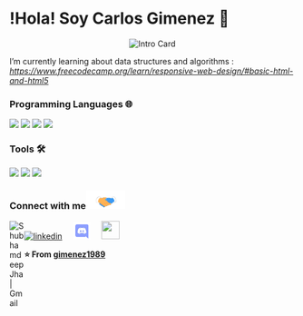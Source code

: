 # !Hola! Soy Carlos Gimenez 👋

<p align="center">
  <img src="https://res.cloudinary.com/practicaldev/image/fetch/s--nC1yoqNf--/c_imagga_scale,f_auto,fl_progressive,h_420,q_auto,w_1000/https://dev-to-uploads.s3.amazonaws.com/i/2re7bewq15mpw0ghmmnd.png" width="80%" title="Intro Card" alt="Intro Card">
</p>

I’m currently learning about data structures and algorithms : *https://www.freecodecamp.org/learn/responsive-web-design/#basic-html-and-html5*

### Programming Languages 🌐
  <img src = "https://img.shields.io/badge/-HTML5-000000?style=flat&logo=html5&logoColor=E34F26"> <img src = "https://img.shields.io/badge/-CSS3-000000?style=flat&logo=css3&logoColor=1572B6">
  <img src="https://img.shields.io/badge/-JavaScript-000000?style=flat&logo=javascript&logoColor=EADD17">
  <img src="https://img.shields.io/badge/-React-000000?style=flat&logo=react&logoColor=00c8ff">
  
### Tools 🛠️
 <img src="http://img.shields.io/badge/-Git-000000?style=flat&logo=git&logoColor=F1502F"> <img src="http://img.shields.io/badge/-Github-181717?style=flat&logo=github&logoColor=FFFFFF">
  <img src="http://img.shields.io/badge/-VS%20Code-007ACC?style=flat&logo=visual%20studio%20code&logoColor=white">
  
### Connect with me<img src="https://github.com/SatYu26/SatYu26/blob/master/Assets/Handshake.gif" height="32px">
<a href="https://www.linkedin.com/in/carlos-gimenez-a267b4222/" ><img src="https://www.vectorlogo.zone/logos/linkedin/linkedin-icon.svg" width="30px" alt="linkedin"></a>
&nbsp; &nbsp;
<a href="mailto:gimenez.22axl@gmail.com">
    <img align="left" alt="Shubhamdeep Jha | Gmail" width="26px" src="https://github.com/TheDudeThatCode/TheDudeThatCode/blob/master/Assets/Gmail.svg" />
  </a>
<a href="https://discord.com/users/poroto#6384"><img src="https://github.com/deut-erium/deut-erium/blob/master/assets/discord.svg" width="30px" alt="Discord"></a> &nbsp; &nbsp;
<a href="https://www.facebook.com/carlos.gimenez.585"><img src="https://i.ibb.co/zmYNW4p/facebook.png" width="32px" height="32px"></a>

**⭐️ From [gimenez1989](https://github.com/gimenez1989)**
<!--
**gimenez1989/gimenez1989** is a ✨ _special_ ✨ repository because its `README.md` (this file) appears on your GitHub profile.

Here are some ideas to get you started:

- 🔭 I’m currently working on ...
- 🌱 I’m currently learning ...
- 👯 I’m looking to collaborate on ...
- 🤔 I’m looking for help with ...
- 💬 Ask me about ...
- 📫 How to reach me: ...
- 😄 Pronouns: ...
- ⚡ Fun fact: ...
-->
